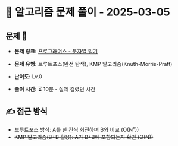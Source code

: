 # 📝 알고리즘 문제 풀이 - 2025-03-05

## 문제 📖

- **문제 링크:** [프로그래머스 - 문자열 밀기](https://school.programmers.co.kr/learn/courses/30/lessons/120921)

- **문제 유형:** 브루트포스(완전 탐색), KMP 알고리즘(Knuth-Morris-Pratt)

- **난이도:** Lv.0

- **풀이 시간:** ⏳ 10분 - 실제 걸렸던 시간

## ✍ 접근 방식

- 브루트포스 방식: A를 한 칸씩 회전하며 B와 비교 (O(N²))
- ~~KMP 알고리즘(B+B 활용): A가 B+B에 포함되는지 확인 (O(N))~~
